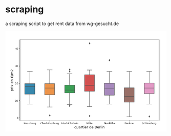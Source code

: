 # scraping
a scraping script to get rent data from wg-gesucht.de
<p align="center">
  <img src="boxplot_scraping.png" width="600" title="rent boxplot">
</p>
